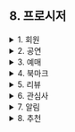## **8. 프로시저**

<details><summary>1. 회원</summary>

1. 회원가입을 통해 user entity에 회원이 등록되어야 한다.
    - 회원 가입
        - 기존 데이터  
            ![스크린샷 2025-07-06 오후 3.04.16.png](attachment:a05a2389-eb7d-4348-b0b1-57997eb2096d:스크린샷_2025-07-06_오후_3.04.16.png)
        - 회원 추가 프로시저 생성  
            (이미지)
        - 프로시저 실행 결과  
            (이미지)

2. 회원 정보를 수정한다 (닉네임, 비밀번호, 프로필사진)
    - 회원 정보 수정
        - 기존 데이터  
            (이미지)
        - 프로시저  
            (이미지)
        - 실행 후 결과 값  
            (이미지)

3. 회원이 탈퇴하면 계정을 삭제한다
    - 회원 삭제
        - 기존 데이터  
            (이미지)
        - 프로시저  
            (이미지)
        - 실행 결과  
            (이미지)

4. 회원의 이메일/비밀번호를 찾는다
    - 회원의 이메일 찾기
        - 프로시저  
            (이미지)
        - 결과  
            (이미지)
    - 회원의 비밀번호 찾기
        - 프로시저  
            (이미지)
        - 결과  
            (이미지)

</details>


<details><summary>2. 공연</summary>

1. 공연 목록/검색 (필터 조건: 공연명, 일정, 장소 등)
    - 사용자에 요구사항에 맞는 공연 목록 조회
        - 프로시저  
            (이미지)
        - 실행 결과  
            - 전체 공연 조회  
                (이미지)
            - 공연명 ‘뮤지컬’ 포함 공연 전체 조회  
                (이미지)
            - 공연장명 ‘인천시립극장’인 공연만 조회  
                (이미지)

2. 공연 상세 조회 (공연 PK, 공연명, 일정 등)
    - 프로시저  
        (이미지)
    - 실행 결과  
        - "뮤직밤 클래식" 상세정보  
            (이미지)
        - 기타 공연 상세정보  
            (이미지)

</details>


<details><summary>3. 예매</summary>

1. 공연 예매 등록 (회원, 공연, 좌석, 예매일 등)
    - 예매 등록 프로시저  
        (이미지)
    - 실행 결과  
        (이미지)

2. 특정 사용자의 예매 내역 전체 조회
    - 프로시저  
        (이미지)
    - 실행 결과  
        (이미지)

3. 내가 등록한 예매 삭제하기
    - 프로시저  
        (이미지)
    - 실행 결과  
        (이미지)

4. 내가 등록한 예매 수정
    - 기존 데이터  
        (이미지)
    - 프로시저  
        (이미지)
    - 실행 결과  
        (이미지)
    - 중복 예매 시 실행 결과  
        (이미지)

</details>


<details><summary>4. 북마크</summary>

1. 공연 북마크 등록
    - 프로시저  
        (이미지)
    - 실행 결과  
        (이미지)

2. 회원별 북마크 내역 전체 조회
    - 프로시저  
        (이미지)
    - 실행 결과  
        (이미지)

3. 공연 북마크 해체
    - 프로시저  
        (이미지)
    - 실행 결과  
        (이미지)

</details>


<details><summary>5. 리뷰</summary>

1. 공연 리뷰 등록 (별점, 한줄평, 사진 등)
    - 프로시저  
        (이미지)
    - 실행 결과  
        (이미지)

2. 내 리뷰 확인하기 (모든 리뷰 보기)
    - 프로시저  
        (이미지)
    - 실행 결과  
        (이미지)

3. 좋아요/싫어요 많은 순으로 정렬
    - 좋아요 순 정렬  
        (이미지)
        - 결과  
            (이미지)
    - 싫어요 순 정렬  
        (이미지)
        - 결과  
            (이미지)

4. 리뷰 삭제
    - 프로시저  
        (이미지)
    - 실행 결과  
        (이미지)

5. 리뷰 좋아요/싫어요
    - 프로시저  
        (이미지)
    - 실행 결과  
        (이미지)

</details>


<details><summary>6. 관심사</summary>

- 회원의 관심 장르 등록/수정  
    - 변경 전  
        (이미지)
    - 프로시저  
        (이미지)
    - 변경 후  
        (이미지)

- 회원의 관심 퍼포머 등록/수정  
    - 변경 전  
        (이미지)
    - 프로시저  
        (이미지)
    - 변경 후  
        (이미지)

</details>


<details><summary>7. 알림</summary>

- 알림 등록  
    - 변경 전  
        (이미지)
    - 프로시저  
        (이미지)
    - 새 알림 등록  
        (이미지)

- 알림 전체 조회  
    - 프로시저  
        (이미지)
    - 기능  
        (이미지)

- 예매한 공연의 하루 전 날 알림 발송  
    - 공연 시작 날짜  
        (이미지)
    - 프로시저  
        (이미지)
    - 결과  
        (이미지)

- 예매 당일 공연 시작 전 알림 발송  
    - 공연 시작 시간  
        (이미지)
    - 프로시저  
        (이미지)
    - 결과  
        (이미지)

- 북마크 공연 티켓팅 하루 전 알림 발송  
    - 티켓팅 시작일  
        (이미지)
    - 프로시저  
        (이미지)
    - 결과  
        (이미지)

</details>


<details><summary>8. 추천</summary>

1. 좋아하는 장르의 공연 추천  
    - 프로시저  
        (이미지)
    - 결과  
        (이미지)

2. 좋아하는 퍼포머의 공연 정보 추천  
    - 프로시저  
        (이미지)
    - 결과  
        (이미지)

</details>

